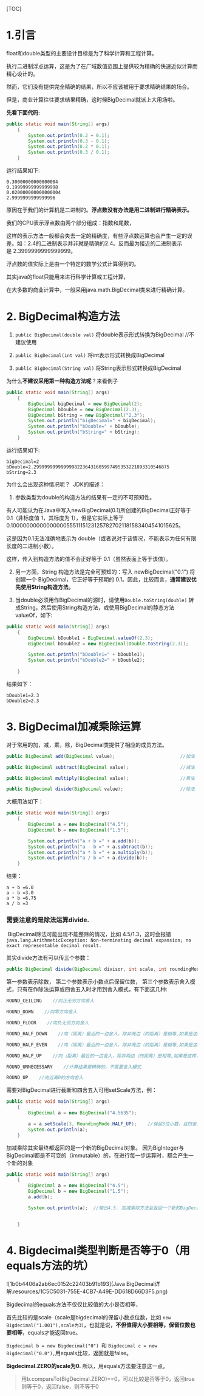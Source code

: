 [TOC]
# 1.引言

float和double类型的主要设计目标是为了科学计算和工程计算。

执行二进制浮点运算，这是为了在广域数值范围上提供较为精确的快速近似计算而精心设计的。

然而，它们没有提供完全精确的结果，所以不应该被用于要求精确结果的场合。

但是，商业计算往往要求结果精确，这时候BigDecimal就派上大用场啦。


**先看下面代码:**
```java
public static void main(String[] args)
    {
        System.out.println(0.2 + 0.1);
        System.out.println(0.3 - 0.1);
        System.out.println(0.2 * 0.1);
        System.out.println(0.3 / 0.1);
    }
```

运行结果如下:
```log
0.30000000000000004
0.19999999999999998
0.020000000000000004
2.9999999999999996
```
原因在于我们的计算机是二进制的。**浮点数没有办法是用二进制进行精确表示。**

我们的CPU表示浮点数由两个部分组成：指数和尾数，

这样的表示方法一般都会失去一定的精确度，有些浮点数运算也会产生一定的误差。如：2.4的二进制表示并非就是精确的2.4。反而最为接近的二进制表示是 2.3999999999999999。

浮点数的值实际上是由一个特定的数学公式计算得到的。          

其实java的float只能用来进行科学计算或工程计算，

在大多数的商业计算中，一般采用java.math.BigDecimal类来进行精确计算。


# 2. BigDecimal构造方法

1. `public BigDecimal(double val)` 将double表示形式转换为BigDecimal //不建议使用　　

2. `public BigDecimal(int val)` 将int表示形式转换成BigDecimal　　

3. `public BigDecimal(String val)` 将String表示形式转换成BigDecimal

为什么**不建议采用第一种构造方法呢**？来看例子
```java
public static void main(String[] args)
    {
        BigDecimal bigDecimal = new BigDecimal(2);
        BigDecimal bDouble = new BigDecimal(2.3);
        BigDecimal bString = new BigDecimal("2.3");
        System.out.println("bigDecimal=" + bigDecimal);
        System.out.println("bDouble=" + bDouble);
        System.out.println("bString=" + bString);
    }
```

运行结果如下:
```log
bigDecimal=2
bDouble=2.29999999999999982236431605997495353221893310546875
bString=2.3
```

为什么会出现这种情况呢？ 
JDK的描述：
1. 参数类型为double的构造方法的结果有一定的不可预知性。

有人可能认为在Java中写入newBigDecimal(0.1)所创建的BigDecimal正好等于 0.1（非标度值 1，其标度为 1），但是它实际上等于0.1000000000000000055511151231257827021181583404541015625。

这是因为0.1无法准确地表示为 double（或者说对于该情况，不能表示为任何有限长度的二进制小数）。

这样，传入到构造方法的值不会正好等于 0.1（虽然表面上等于该值）。       

2. 另一方面，String 构造方法是完全可预知的：写入 newBigDecimal("0.1") 将创建一个 BigDecimal，它正好等于预期的 0.1。因此，比较而言，**通常建议优先使用String构造方法。**

3. 当double必须用作BigDecimal的源时，请使用`Double.toString(double)` 转成String，然后使用String构造方法，或使用BigDecimal的静态方法valueOf，如下:
```java
public static void main(String[] args)
    {
        BigDecimal bDouble1 = BigDecimal.valueOf(2.3);
        BigDecimal bDouble2 = new BigDecimal(Double.toString(2.3));

        System.out.println("bDouble1=" + bDouble1);
        System.out.println("bDouble2=" + bDouble2);
        
    }
```
结果如下：
```log
bDouble1=2.3
bDouble2=2.3
```
# 3. BigDecimal加减乘除运算

对于常用的加，减，乘，除，BigDecimal类提供了相应的成员方法。

```java
public BigDecimal add(BigDecimal value);                        //加法

public BigDecimal subtract(BigDecimal value);                   //减法 

public BigDecimal multiply(BigDecimal value);                   //乘法

public BigDecimal divide(BigDecimal value);                     //除法
```
大概用法如下：
```java
public static void main(String[] args)
    {
        BigDecimal a = new BigDecimal("4.5");
        BigDecimal b = new BigDecimal("1.5");

        System.out.println("a + b =" + a.add(b));
        System.out.println("a - b =" + a.subtract(b));
        System.out.println("a * b =" + a.multiply(b));
        System.out.println("a / b =" + a.divide(b));
    }
```
结果：
```log
a + b =6.0
a - b =3.0
a * b =6.75
a / b =3
```
### 需要注意的是除法运算divide.

 BigDecimal除法可能出现不能整除的情况，比如 4.5/1.3，这时会报错`java.lang.ArithmeticException: Non-terminating decimal expansion; no exact representable decimal result.`
 
其实divide方法有可以传三个参数：
```java
public BigDecimal divide(BigDecimal divisor, int scale, int roundingMode) 
```
第一参数表示除数，
第二个参数表示小数点后保留位数，
第三个参数表示舍入模式，只有在作除法运算或四舍五入时才用到舍入模式，有下面这几种:
```java
ROUND_CEILING    //向正无穷方向舍入

ROUND_DOWN    //向零方向舍入

ROUND_FLOOR    //向负无穷方向舍入

ROUND_HALF_DOWN    //向（距离）最近的一边舍入，除非两边（的距离）是相等,如果是这样，向下舍入, 例如1.55 保留一位小数结果为1.5

ROUND_HALF_EVEN    //向（距离）最近的一边舍入，除非两边（的距离）是相等,如果是这样，如果保留位数是奇数，使用ROUND_HALF_UP，如果是偶数，使用ROUND_HALF_DOWN

ROUND_HALF_UP    //向（距离）最近的一边舍入，除非两边（的距离）是相等,如果是这样，向上舍入, 1.55保留一位小数结果为1.6.-----四舍五入

ROUND_UNNECESSARY    //计算结果是精确的，不需要舍入模式

ROUND_UP    //向远离0的方向舍入
```

需要对BigDecimal进行截断和四舍五入可用setScale方法，例：
```java
public static void main(String[] args)
    {
        BigDecimal a = new BigDecimal("4.5635");

        a = a.setScale(3, RoundingMode.HALF_UP);    //保留3位小数，且四舍五入
        System.out.println(a);
    }
```

加减乘除其实最终都返回的是一个新的BigDecimal对象。
因为BigInteger与BigDecimal都是不可变的（immutable）的，在进行每一步运算时，都会产生一个新的对象
```java
public static void main(String[] args)
    {
        BigDecimal a = new BigDecimal("4.5");
        BigDecimal b = new BigDecimal("1.5");
        a.add(b);

        System.out.println(a);  //输出4.5. 加减乘除方法会返回一个新的BigDecimal对象，原来的a不变


    }
```
# 4. Bigdecimal类型判断是否等于0（用equals方法的坑）
![1b0b4406a2ab6ec0152c22403b91b193](Java BigDecimal详解.resources/1C5C5031-755E-4CB7-A49E-DD618D66D3F5.png)

Bigdecimal的equals方法不仅仅比较值的大小是否相等，

首先比较的是scale（scale是bigdecimal的保留小数点位数，比如 `new Bigdecimal("1.001"),scale为3）`，也就是说，**不但值得大小要相等，保留位数也要相等**，equals才能返回true。

`Bigdecimal b = new Bigdecimal("0") `和 `Bigdecimal c = new Bigdecimal("0.0"),`用equals比较，返回就是false。

**Bigdecimal.ZERO的scale为0.** 所以，用equals方法要注意这一点。


> 用b.compareTo(BigDecimal.ZERO)==0，可以比较是否等于0，返回true则等于0，返回false，则不等于0
